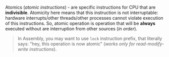 Atomics (_atomic instructions_) - are specific instructions for CPU that are **indivisible**.
Atomicity here means that this instruction is not interruptable: hardware interrupts/other threads/other processes cannot violate execution of this instructions.
So, atomic operation is operation that will be **always** executed without are interruption from other sources (_in order_).

>In Assembly, you may want to use `lock` instruction prefix, that literally says: "hey, this operation is now atomic" (_works only for read-modify-write instructions_).
